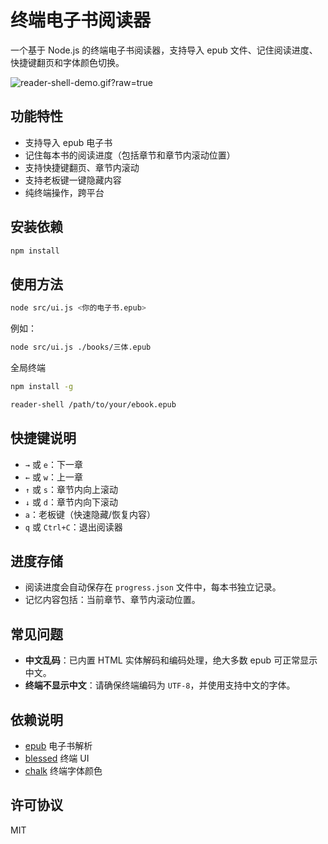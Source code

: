 # 终端电子书阅读器

一个基于 Node.js 的终端电子书阅读器，支持导入 epub 文件、记住阅读进度、快捷键翻页和字体颜色切换。

![reader-shell-demo.gif?raw=true](https://cdn.jsdelivr.net/gh/jichangee/gallery@master/imgur/reader-shell-demo.gif?raw=true)

## 功能特性

- 支持导入 epub 电子书
- 记住每本书的阅读进度（包括章节和章节内滚动位置）
- 支持快捷键翻页、章节内滚动
- 支持老板键一键隐藏内容
- 纯终端操作，跨平台

## 安装依赖

```bash
npm install
```

## 使用方法

```bash
node src/ui.js <你的电子书.epub>
```

例如：

```bash
node src/ui.js ./books/三体.epub
```

全局终端

```bash
npm install -g
```

```bash
reader-shell /path/to/your/ebook.epub
```

## 快捷键说明

- `→` 或 `e`：下一章
- `←` 或 `w`：上一章
- `↑` 或 `s`：章节内向上滚动
- `↓` 或 `d`：章节内向下滚动
- `a`：老板键（快速隐藏/恢复内容）
- `q` 或 `Ctrl+C`：退出阅读器

## 进度存储

- 阅读进度会自动保存在 `progress.json` 文件中，每本书独立记录。
- 记忆内容包括：当前章节、章节内滚动位置。

## 常见问题

- **中文乱码**：已内置 HTML 实体解码和编码处理，绝大多数 epub 可正常显示中文。
- **终端不显示中文**：请确保终端编码为 `UTF-8`，并使用支持中文的字体。

## 依赖说明

- [epub](https://www.npmjs.com/package/epub) 电子书解析
- [blessed](https://www.npmjs.com/package/blessed) 终端 UI
- [chalk](https://www.npmjs.com/package/chalk) 终端字体颜色

## 许可协议

MIT
